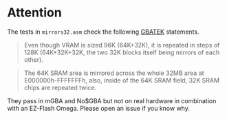 # Attention
The tests in `mirrors32.asm` check the following [GBATEK](https://problemkaputt.de/gbatek.htm#gbaunpredictablethings) statements.

> Even though VRAM is sized 96K (64K+32K), it is repeated in steps of 128K (64K+32K+32K, the two 32K blocks itself being mirrors of each other).

> The 64K SRAM area is mirrored across the whole 32MB area at E000000h-FFFFFFFh, also, inside of the 64K SRAM field, 32K SRAM chips are repeated twice.

They pass in mGBA and No$GBA but not on real hardware in combination with an EZ-Flash Omega. Please open an issue if you know why.
